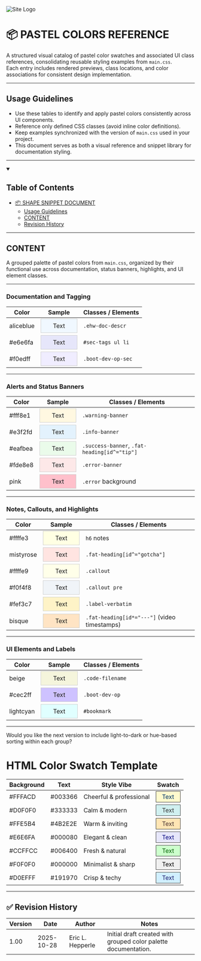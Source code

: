 <!-- ===========================================================================
@file _shape-snippets.md
@date 2025-09-26 09:44 AM CDT
@description
  Centralized library of reusable span label, status banner, and shaped object snippets for Markdown documentation.
  Designed for consistent UI snippet reuse and easy copy-paste inclusion.
  Assumes required CSS is loaded via:
    - ../../_css/main.css for general tags and labels
    - ../../_css/status-messages.css for status banner styles
  Includes:
    - Section headings and rendered descriptions
    - Live rendered HTML snippets ("in the wild")
    - Copy-paste HTML code blocks
  Note: This renders well in VSCode Markdown Preview but styling may be lost in GitHub Markdown.
    Export to PDF or HTML for durable styled outputs.
@author Eric L. Hepperle
========================================================================== -->

<!-- Custom Stylesheet Reference -->
<link rel="stylesheet" href="../../_css/main.css">
<!-- <link rel="stylesheet" href="../../_css/status-messages.css"> -->

![Site Logo](/_pix/logos/logo-ehw-kb-h32.png)

# 📦 PASTEL COLORS REFERENCE

A structured visual catalog of pastel color swatches and associated UI class references, consolidating reusable styling examples from `main.css`.  
Each entry includes rendered previews, class locations, and color associations for consistent design implementation.

***

## Usage Guidelines

- Use these tables to identify and apply pastel colors consistently across UI components.  
- Reference only defined CSS classes (avoid inline color definitions).  
- Keep examples synchronized with the version of `main.css` used in your project.  
- This document serves as both a visual reference and snippet library for documentation styling.

***

<details open>
  <summary><h2>Table of Contents</h2></summary>

- [📦 SHAPE SNIPPET DOCUMENT](#-shape-snippet-document)  
  - [Usage Guidelines](#usage-guidelines)  
  - [CONTENT](#content)  
  - [Revision History](#revision-history)

</details>

***

## CONTENT

A grouped palette of pastel colors from `main.css`, organized by their functional use across documentation, status banners, highlights, and UI element classes.

***

<style>
.swatch {
  padding: 4px 16px;
  display: inline-block;
  border: 1px solid #333;
}

.swatch-orig {
  padding: 0.5rem 2rem;
  border: 1px solid #ccc;
  display: inline-block;

}
</style>

### Documentation and Tagging
| Color     | Sample                                                              | Classes / Elements |
| --------- | ------------------------------------------------------------------- | ------------------ |
| aliceblue | <span style="background:aliceblue;" class="swatch-orig">Text</span> | `.ehw-doc-descr`   |
| #e6e6fa   | <span style="background:#e6e6fa;" class="swatch-orig">Text</span>   | `#sec-tags ul li`  |
| #f0edff   | <span style="background:#f0edff;" class="swatch-orig">Text</span>   | `.boot-dev-op-sec` |

***

### Alerts and Status Banners
| Color   | Sample                                                            | Classes / Elements                           |
| ------- | ----------------------------------------------------------------- | -------------------------------------------- |
| #fff8e1 | <span style="background:#fff8e1;" class="swatch-orig">Text</span> | `.warning-banner`                            |
| #e3f2fd | <span style="background:#e3f2fd;" class="swatch-orig">Text</span> | `.info-banner`                               |
| #eafbea | <span style="background:#eafbea;" class="swatch-orig">Text</span> | `.success-banner`, `.fat-heading[id^="tip"]` |
| #fde8e8 | <span style="background:#fde8e8;" class="swatch-orig">Text</span> | `.error-banner`                              |
| pink    | <span style="background:pink;" class="swatch-orig">Text</span>    | `.error` background                          |

***

### Notes, Callouts, and Highlights
| Color     | Sample                                                              | Classes / Elements                           |
| --------- | ------------------------------------------------------------------- | -------------------------------------------- |
| #ffffe3   | <span style="background:#ffffe3;" class="swatch-orig">Text</span>   | `h6` notes                                   |
| mistyrose | <span style="background:mistyrose;" class="swatch-orig">Text</span> | `.fat-heading[id^="gotcha"]`                 |
| #ffffe9   | <span style="background:#ffffe9;" class="swatch-orig">Text</span>   | `.callout`                                   |
| #f0f4f8   | <span style="background:#f0f4f8;" class="swatch-orig">Text</span>   | `.callout pre`                               |
| #fef3c7   | <span style="background:#fef3c7;" class="swatch-orig">Text</span>   | `.label-verbatim`                            |
| bisque    | <span style="background:bisque;" class="swatch-orig">Text</span>    | `.fat-heading[id*="---"]` (video timestamps) |

***

### UI Elements and Labels
| Color     | Sample                                                              | Classes / Elements |
| --------- | ------------------------------------------------------------------- | ------------------ |
| beige     | <span style="background:beige;" class="swatch-orig">Text</span>     | `.code-filename`   |
| #cec2ff   | <span style="background:#cec2ff;" class="swatch-orig">Text</span>   | `.boot-dev-op`     |
| lightcyan | <span style="background:lightcyan;" class="swatch-orig">Text</span> | `#bookmark`        |

***

Would you like the next version to include light-to-dark or hue-based sorting within each group?



# HTML Color Swatch Template



| Background | Text    | Style Vibe              | Swatch                                                                           |
| ---------- | ------- | ----------------------- | -------------------------------------------------------------------------------- |
| #FFFACD    | #003366 | Cheerful & professional | <span style="background-color:#FFFACD;color:#003366;" class="swatch">Text</span> |
| #D0F0F0    | #333333 | Calm & modern           | <span style="background-color:#D0F0F0;color:#333333;" class="swatch">Text</span> |
| #FFE5B4    | #4B2E2E | Warm & inviting         | <span style="background-color:#FFE5B4;color:#4B2E2E;" class="swatch">Text</span> |
| #E6E6FA    | #000080 | Elegant & clean         | <span style="background-color:#E6E6FA;color:#000080;" class="swatch">Text</span> |
| #CCFFCC    | #006400 | Fresh & natural         | <span style="background-color:#CCFFCC;color:#006400;" class="swatch">Text</span> |
| #F0F0F0    | #000000 | Minimalist & sharp      | <span style="background-color:#F0F0F0;color:#000000;" class="swatch">Text</span> |
| #D0EFFF    | #191970 | Crisp & techy           | <span style="background-color:#D0EFFF;color:#191970;" class="swatch">Text</span> |

***

## ✅ Revision History


| Version | Date       | Author           | Notes                                                           |
| ------- | ---------- | ---------------- | --------------------------------------------------------------- |
| 1.00    | 2025-10-28 | Eric L. Hepperle | Initial draft created with grouped color palette documentation. |